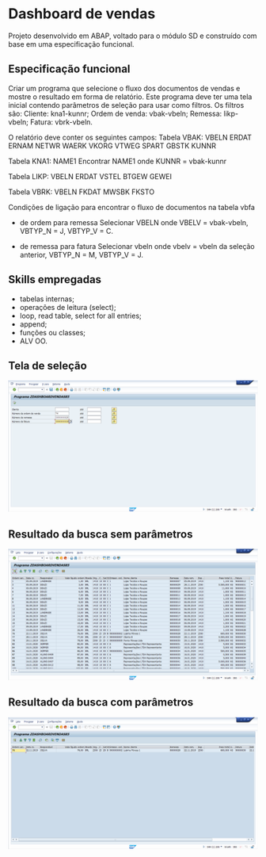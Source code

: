 # Dashboard de vendas
Projeto desenvolvido em ABAP, voltado para o módulo SD e construído com base em uma especificação funcional.

## Especificação funcional
Criar um programa que selecione o fluxo dos documentos de vendas e mostre o resultado em forma de relatório.
Este programa deve ter uma tela inicial contendo parâmetros de seleção para usar como filtros. Os filtros são:
Cliente:  kna1-kunnr;
Ordem de venda: vbak-vbeln;
Remessa: likp-vbeln;
Fatura: vbrk-vbeln.

O relatório deve conter os seguintes campos:
Tabela VBAK:
VBELN ERDAT ERNAM NETWR WAERK VKORG VTWEG SPART GBSTK KUNNR

Tabela KNA1:
NAME1
Encontrar NAME1 onde KUNNR = vbak-kunnr

Tabela LIKP:
VBELN ERDAT VSTEL BTGEW GEWEI

Tabela VBRK:
VBELN FKDAT MWSBK FKSTO

Condições de ligação para encontrar o fluxo de documentos na tabela vbfa
- de ordem para remessa
Selecionar VBELN onde VBELV = vbak-vbeln, VBTYP_N = J, VBTYP_V = C.

- de remessa para fatura
Selecionar vbeln onde vbelv = vbeln da seleção anterior, VBTYP_N = M, VBTYP_V = J.

## Skills empregadas
- tabelas internas;
- operações de leitura (select);
- loop, read table, select for all entries;
- append;
- funções ou classes;
- ALV OO.

## Tela de seleção
![Tela de seleção](https://raw.githubusercontent.com/Rafael-Ienne/dashboard_vendas.abap/refs/heads/main/img/tela_selecao_com_parametros.png)

## Resultado da busca sem parâmetros
![Resultado da busca sem parâmetros](https://raw.githubusercontent.com/Rafael-Ienne/dashboard_vendas.abap/refs/heads/main/img/dashboard_sem_parametros_entrada.png)

## Resultado da busca com parâmetros
![Resultado da busca com parâmetros](https://raw.githubusercontent.com/Rafael-Ienne/dashboard_vendas.abap/refs/heads/main/img/resultado_com_parametros.png)


